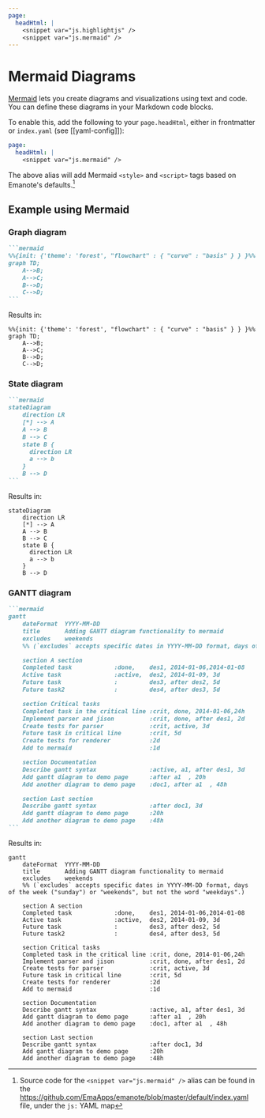 ```yaml
---
page:
  headHtml: |
    <snippet var="js.highlightjs" />
    <snippet var="js.mermaid" />
---
```


# Mermaid Diagrams

[Mermaid](https://mermaid-js.github.io/mermaid/#/) lets you create diagrams and visualizations using text and code. You can define these diagrams in your Markdown code blocks. 

To enable this, add the following to your `page.headHtml`, either in frontmatter or `index.yaml` (see [[yaml-config]]):

```yaml
page:
  headHtml: |
    <snippet var="js.mermaid" />
```

The above alias will add Mermaid `<style>` and `<script>` tags based on Emanote's defaults.[^js.mermaid-source]

[^js.mermaid-source]: Source code for the `<snippet var="js.mermaid" />` alias can be found in the <https://github.com/EmaApps/emanote/blob/master/default/index.yaml> file, under the `js:` YAML map

## Example using Mermaid

### Graph diagram

~~~markdown
```mermaid
%%{init: {'theme': 'forest', "flowchart" : { "curve" : "basis" } } }%%
graph TD;
    A-->B;
    A-->C;
    B-->D;
    C-->D;
```
~~~

Results in:

```mermaid
%%{init: {'theme': 'forest', "flowchart" : { "curve" : "basis" } } }%%
graph TD;
    A-->B;
    A-->C;
    B-->D;
    C-->D;
```

### State diagram

~~~markdown
```mermaid
stateDiagram
    direction LR
    [*] --> A
    A --> B
    B --> C
    state B {
      direction LR
      a --> b
    }
    B --> D
```
~~~

Results in:

```mermaid
stateDiagram
    direction LR
    [*] --> A
    A --> B
    B --> C
    state B {
      direction LR
      a --> b
    }
    B --> D
```

### GANTT diagram

~~~markdown
```mermaid
gantt
    dateFormat  YYYY-MM-DD
    title       Adding GANTT diagram functionality to mermaid
    excludes    weekends
    %% (`excludes` accepts specific dates in YYYY-MM-DD format, days of the week ("sunday") or "weekends", but not the word "weekdays".)

    section A section
    Completed task            :done,    des1, 2014-01-06,2014-01-08
    Active task               :active,  des2, 2014-01-09, 3d
    Future task               :         des3, after des2, 5d
    Future task2              :         des4, after des3, 5d

    section Critical tasks
    Completed task in the critical line :crit, done, 2014-01-06,24h
    Implement parser and jison          :crit, done, after des1, 2d
    Create tests for parser             :crit, active, 3d
    Future task in critical line        :crit, 5d
    Create tests for renderer           :2d
    Add to mermaid                      :1d

    section Documentation
    Describe gantt syntax               :active, a1, after des1, 3d
    Add gantt diagram to demo page      :after a1  , 20h
    Add another diagram to demo page    :doc1, after a1  , 48h

    section Last section
    Describe gantt syntax               :after doc1, 3d
    Add gantt diagram to demo page      :20h
    Add another diagram to demo page    :48h
```
~~~

Results in:

```mermaid
gantt
    dateFormat  YYYY-MM-DD
    title       Adding GANTT diagram functionality to mermaid
    excludes    weekends
    %% (`excludes` accepts specific dates in YYYY-MM-DD format, days of the week ("sunday") or "weekends", but not the word "weekdays".)

    section A section
    Completed task            :done,    des1, 2014-01-06,2014-01-08
    Active task               :active,  des2, 2014-01-09, 3d
    Future task               :         des3, after des2, 5d
    Future task2              :         des4, after des3, 5d

    section Critical tasks
    Completed task in the critical line :crit, done, 2014-01-06,24h
    Implement parser and jison          :crit, done, after des1, 2d
    Create tests for parser             :crit, active, 3d
    Future task in critical line        :crit, 5d
    Create tests for renderer           :2d
    Add to mermaid                      :1d

    section Documentation
    Describe gantt syntax               :active, a1, after des1, 3d
    Add gantt diagram to demo page      :after a1  , 20h
    Add another diagram to demo page    :doc1, after a1  , 48h

    section Last section
    Describe gantt syntax               :after doc1, 3d
    Add gantt diagram to demo page      :20h
    Add another diagram to demo page    :48h
```
